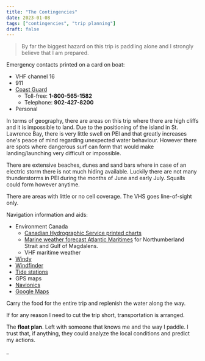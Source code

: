```yaml
---
title: "The Contingencies"
date: 2023-01-08
tags: ["contingencies", "trip planning"]
draft: false
---
```


> By far the biggest hazard on this trip is paddling alone and I strongly believe that I am prepared.

Emergency contacts printed on a card on boat:

-   VHF channel 16
-   911
-   [Coast Guard](https://www.ccg-gcc.gc.ca/contact/emergency-urgence/search-rescue-recherche-sauvetage-eng.html)
    -   Toll-free: **1-800-565-1582**
    -   Telephone: **902-427-8200**
-   Personal

In terms of geography, there are areas on this trip where there are high cliffs and it is impossible to land. Due to the positioning of the island in St. Lawrence Bay, there is very little swell on PEI and that greatly increases one's peace of mind regarding unexpected water behaviour. However there are spots where dangerous surf can form that would make landing/launching very difficult or impossible.

There are extensive beaches, dunes and sand bars where in case of an electric storm there is not much hiding available. Luckily there are not many thunderstorms in PEI during the months of June and early July. Squalls could form however anytime.

There are areas with little or no cell coverage. The VHS goes line-of-sight only.

Navigation information and aids:

-   Environment Canada
    -   [Canadian Hydrographic Service printed charts](https://charts.gc.ca/charts-cartes/chart-index-carte-eng.html)
    -   [Marine weather forecast Atlantic Maritimes](https://weather.gc.ca/marine/index_e.html) for Northumberland Strait and Gulf of Magdalens.
    -   VHF maritime weather
-   [Windy](https://www.windy.com)
-   [Windfinder](https://www.windfinder.com)
-   [Tide stations](https://www.tides.gc.ca/en/current-predictions-station)
-   GPS maps
-   [Navionics](https://www.navionics.com/)
-   [Google Maps](https://www.google.ca/maps)

Carry the food for the entire trip and replenish the water along the way.

If for any reason I need to cut the trip short, transportation is arranged.

The **float plan**. Left with someone that knows me and the way I paddle. I trust that, if anything, they could analyze the local conditions and predict my actions.

\_
